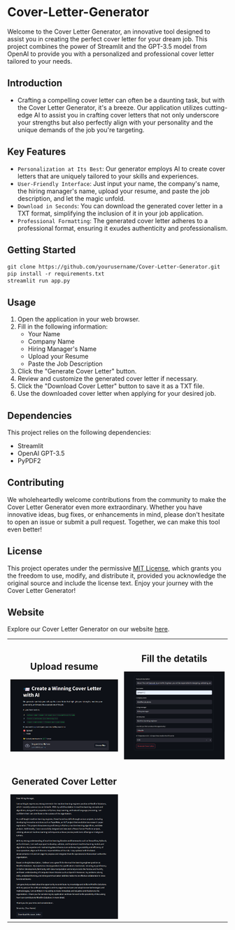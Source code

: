 # Cover-Letter-Generator

Welcome to the Cover Letter Generator, an innovative tool designed to assist you in creating the perfect cover letter for your dream job. This project combines the power of Streamlit and the GPT-3.5 model from OpenAI to provide you with a personalized and professional cover letter tailored to your needs.

## Introduction
- Crafting a compelling cover letter can often be a daunting task, but with the Cover Letter Generator, it's a breeze. Our application utilizes cutting-edge AI to assist you in crafting cover letters that not only underscore your strengths but also perfectly align with your personality and the unique demands of the job you're targeting.

## Key Features
- `Personalization at Its Best`: Our generator employs AI to create cover letters that are uniquely tailored to your skills and experiences.
- `User-Friendly Interface`: Just input your name, the company's name, the hiring manager's name, upload your resume, and paste the job description, and let the magic unfold.
- `Download in Seconds`: You can download the generated cover letter in a TXT format, simplifying the inclusion of it in your job application.
- `Professional Formatting`: The generated cover letter adheres to a professional format, ensuring it exudes authenticity and professionalism.

## Getting Started

```
git clone https://github.com/yourusername/Cover-Letter-Generator.git
pip install -r requirements.txt
streamlit run app.py
```

## Usage

1. Open the application in your web browser.
2. Fill in the following information:
    - Your Name
    - Company Name
    - Hiring Manager's Name
    - Upload your Resume
    - Paste the Job Description
3. Click the "Generate Cover Letter" button.
4. Review and customize the generated cover letter if necessary.
5. Click the "Download Cover Letter" button to save it as a TXT file.
6. Use the downloaded cover letter when applying for your desired job.

## Dependencies

This project relies on the following dependencies:

- Streamlit
- OpenAI GPT-3.5
- PyPDF2

## Contributing

We wholeheartedly welcome contributions from the community to make the Cover Letter Generator even more extraordinary. Whether you have innovative ideas, bug fixes, or enhancements in mind, please don't hesitate to open an issue or submit a pull request. Together, we can make this tool even better!

## License

This project operates under the permissive [MIT License](https://opensource.org/license/mit/), which grants you the freedom to use, modify, and distribute it, provided you acknowledge the original source and include the license text. Enjoy your journey with the Cover Letter Generator!

## Website

Explore our Cover Letter Generator on our website [here](https://cv-letter-generator.streamlit.app/).

<table>
  <tr>
    <td align="center">
      <h2>Upload resume</h2>
      <img src="https://github.com/Zaheer-10/Cover-Letter-Generator/blob/main/Images/demo_01.png" alt="Paper 1" width="400">
    </td>
    <td align="center">
      <h2>Fill the detatils</h2>
      <img src="https://github.com/Zaheer-10/Cover-Letter-Generator/blob/main/Images/demo_02.png" alt="Paper 2" width="400">
    </td>
  </tr>
  <tr>
    <td align="center">
      <h2>Generated Cover Letter</h2>
      <img src="https://github.com/Zaheer-10/Cover-Letter-Generator/blob/main/Images/demo_03.png" alt="Paper 3" width="400">
    </td>  </tr>

</table>
